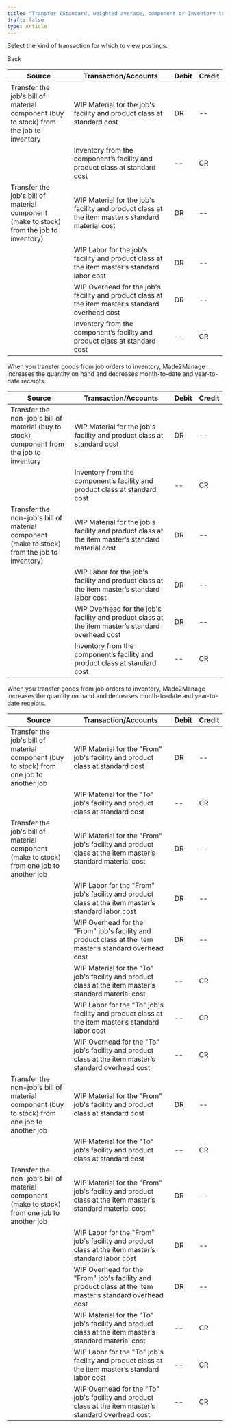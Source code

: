 ```yaml
---
title: "Transfer (Standard, weighted average, component or Inventory transactions)"
draft: false
type: Article
---
```


Select the kind of transaction for which to view postings. 

Back

| Source                                                                                   | Transaction/Accounts                                                                              | Debit | Credit |
|------------------------------------------------------------------------------------------|---------------------------------------------------------------------------------------------------|-------|--------|
| Transfer the job's bill of material component (buy to stock) from the job to inventory   | WIP Material for the job's facility and product class at standard cost                            | DR    | --     |
|                                                                                          | Inventory from the component’s facility and product class at standard cost                        | --    | CR     |
| Transfer the job's bill of material component (make to stock) from the job to inventory) | WIP Material for the job's facility and product class at the item master’s standard material cost | DR    | --     |
|                                                                                          | WIP Labor for the job's facility and product class at the item master’s standard labor cost       | DR    | --     |
|                                                                                          | WIP Overhead for the job's facility and product class at the item master’s standard overhead cost | DR    | --     |
|                                                                                          | Inventory from the component’s facility and product class at standard cost                        | --    | CR     |

When you transfer goods from job orders to inventory, Made2Manage increases the quantity on hand and decreases month-to-date and year-to-date receipts.

| Source                                                                                       | Transaction/Accounts                                                                              | Debit | Credit |
|----------------------------------------------------------------------------------------------|---------------------------------------------------------------------------------------------------|-------|--------|
| Transfer the non-job's bill of material (buy to stock) component from the job to inventory   | WIP Material for the job's facility and product class at standard cost                            | DR    | --     |
|                                                                                              | Inventory from the component’s facility and product class at standard cost                        | --    | CR     |
| Transfer the non-job's bill of material component (make to stock) from the job to inventory) | WIP Material for the job's facility and product class at the item master’s standard material cost | DR    | --     |
|                                                                                              | WIP Labor for the job's facility and product class at the item master’s standard labor cost       | DR    | --     |
|                                                                                              | WIP Overhead for the job's facility and product class at the item master’s standard overhead cost | DR    | --     |
|                                                                                              | Inventory from the component’s facility and product class at standard cost                        | --    | CR     |

When you transfer goods from job orders to inventory, Made2Manage increases the quantity on hand and decreases month-to-date and year-to-date receipts.

| Source                                                                                        | Transaction/Accounts                                                                                     | Debit | Credit |
|-----------------------------------------------------------------------------------------------|----------------------------------------------------------------------------------------------------------|-------|--------|
| Transfer the job's bill of material component (buy to stock) from one job to another job      | WIP Material for the "From" job's facility and product class at standard cost                            | DR    | --     |
|                                                                                               | WIP Material for the "To" job's facility and product class at standard cost                              | --    | CR     |
| Transfer the job's bill of material component (make to stock) from one job to another job     | WIP Material for the "From" job's facility and product class at the item master’s standard material cost | DR    | --     |
|                                                                                               | WIP Labor for the "From" job's facility and product class at the item master’s standard labor cost       | DR    | --     |
|                                                                                               | WIP Overhead for the "From" job's facility and product class at the item master’s standard overhead cost | DR    | --     |
|                                                                                               | WIP Material for the "To" job's facility and product class at the item master’s standard material cost   | --    | CR     |
|                                                                                               | WIP Labor for the "To" job's facility and product class at the item master’s standard labor cost         | --    | CR     |
|                                                                                               | WIP Overhead for the "To" job's facility and product class at the item master’s standard overhead cost   | --    | CR     |
| Transfer the non-job's bill of material component (buy to stock) from one job to another job  | WIP Material for the "From" job's facility and product class at standard cost                            | DR    | --     |
|                                                                                               | WIP Material for the "To" job's facility and product class at standard cost                              | --    | CR     |
| Transfer the non-job's bill of material component (make to stock) from one job to another job | WIP Material for the "From" job's facility and product class at the item master’s standard material cost | DR    | --     |
|                                                                                               | WIP Labor for the "From" job's facility and product class at the item master’s standard labor cost       | DR    | --     |
|                                                                                               | WIP Overhead for the "From" job's facility and product class at the item master’s standard overhead cost | DR    | --     |
|                                                                                               | WIP Material for the "To" job's facility and product class at the item master’s standard material cost   | --    | CR     |
|                                                                                               | WIP Labor for the "To" job's facility and product class at the item master’s standard labor cost         | --    | CR     |
|                                                                                               | WIP Overhead for the "To" job's facility and product class at the item master’s standard overhead cost   | --    | CR     |